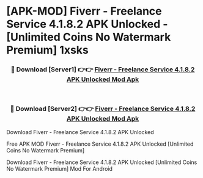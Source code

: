 # [APK-MOD] Fiverr - Freelance Service 4.1.8.2 APK Unlocked - [Unlimited Coins No Watermark Premium] 1xsks



<div align="center">
<h3>🔴 Download [Server1] 👉👉 <a href="https://momento.my/?title=Fiverr_-_Freelance_Service_4.1.8.2_APK_Unlocked">Fiverr - Freelance Service 4.1.8.2 APK Unlocked Mod Apk</a></h3><br>

<h3>🔴 Download [Server2] 👉👉 <a href="https://momento.my/?title=Fiverr_-_Freelance_Service_4.1.8.2_APK_Unlocked">Fiverr - Freelance Service 4.1.8.2 APK Unlocked Mod Apk</a></h3>
</div>



Download Fiverr - Freelance Service 4.1.8.2 APK Unlocked 

Free APK MOD Fiverr - Freelance Service 4.1.8.2 APK Unlocked [Unlimited Coins No Watermark Premium]

Download Fiverr - Freelance Service 4.1.8.2 APK Unlocked [Unlimited Coins No Watermark Premium] Mod For Android
